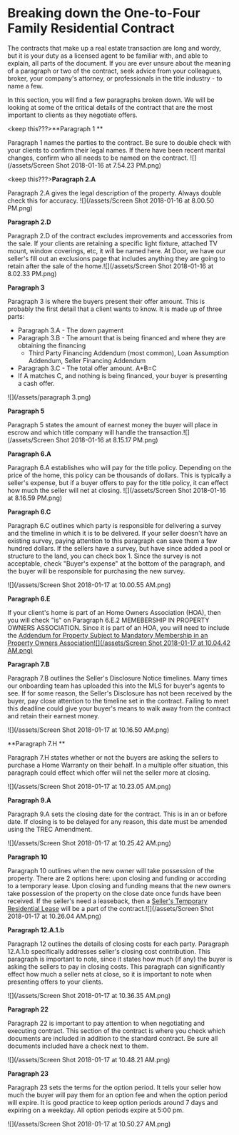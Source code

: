 # Breaking down the One-to-Four Family Residential Contract

The contracts that make up a real estate transaction are long and wordy, but it is your duty as a licensed agent to be familiar with, and able to explain, all parts of the document. If you are ever unsure about the meaning of a paragraph or two of the contract, seek advice from your colleagues, broker, your company's attorney, or professionals in the title industry - to name a few.

In this section, you will find a few paragraphs broken down. We will be looking at some of the critical details of the contract that are the most important to clients as they negotiate offers.

&lt;keep this???&gt;**Paragraph 1 **

Paragraph 1 names the parties to the contract. Be sure to double check with your clients to confirm their legal names. If there have been recent marital changes, confirm who all needs to be named on the contract. ![](/assets/Screen Shot 2018-01-16 at 7.54.23 PM.png)

&lt;keep this???&gt;**Paragraph 2.A**

Paragraph 2.A gives the legal description of the property. Always double check this for accuracy. ![](/assets/Screen Shot 2018-01-16 at 8.00.50 PM.png)

**Paragraph 2.D**

Paragraph 2.D of the contract excludes improvements and accessories from the sale. If your clients are retaining a specific light fixture, attached TV mount, window coverings, etc, it will be named here. At Door, we have our seller's fill out an exclusions page that includes anything they are going to retain after the sale of the home.![](/assets/Screen Shot 2018-01-16 at 8.02.33 PM.png)

**Paragraph 3**

Paragraph 3 is where the buyers present their offer amount. This is probably the first detail that a client wants to know. It is made up of three parts:

* Paragraph 3.A - The down payment 
* Paragraph 3.B - The amount that is being financed and where they are obtaining the financing 
  * Third Party Financing Addendum \(most common\), Loan Assumption Addendum, Seller Financing Addendum
* Paragraph 3.C - The total offer amount. A+B=C
* If A matches C, and nothing is being financed, your buyer is presenting a cash offer.

![](/assets/paragraph 3.png)

**Paragraph 5**

Paragraph 5 states the amount of earnest money the buyer will place in escrow and which title company will handle the transaction.![](/assets/Screen Shot 2018-01-16 at 8.15.17 PM.png)

**Paragraph 6.A**

Paragraph 6.A establishes who will pay for the title policy. Depending on the price of the home, this policy can be thousands of dollars. This is typically a seller's expense, but if a buyer offers to pay for the title policy, it can effect how much the seller will net at closing. ![](/assets/Screen Shot 2018-01-16 at 8.16.59 PM.png)

**Paragraph 6.C**

Paragraph 6.C outlines which party is responsible for delivering a survey and the timeline in which it is to be delivered. If your seller doesn't have an existing survey, paying attention to this paragraph can save them a few hundred dollars. If the sellers have a survey, but have since added a pool or structure to the land, you can check box 1. Since the survey is not acceptable, check "Buyer's expense" at the bottom of the paragraph, and the buyer will be responsible for purchasing the new survey.

![](/assets/Screen Shot 2018-01-17 at 10.00.55 AM.png)

**Paragraph 6.E**

If your client's home is part of an Home Owners Association \(HOA\), then you will check "is" on Paragraph 6.E.2 MEMEBERSHIP IN PROPERTY OWNERS ASSOCIATION. Since it is part of an HOA, you will need to include the [Addendum for Property Subject to Mandatory Membership in an Property Owners Association![](/assets/Screen Shot 2018-01-17 at 10.04.42 AM.png)](https://www.trec.texas.gov/sites/default/files/pdf-forms/36-8.pdf)

**Paragraph 7.B**

Paragraph 7.B outlines the Seller's Disclosure Notice timelines. Many times our onboarding team has uploaded this into the MLS for buyer's agents to see. If for some reason, the Seller's Disclosure has not been received by the buyer, pay close attention to the timeline set in the contract. Failing to meet this deadline could give your buyer's means to walk away from the contract and retain their earnest money.

![](/assets/Screen Shot 2018-01-17 at 10.16.50 AM.png)

**Paragraph 7.H **

Paragraph 7.H states whether or not the buyers are asking the sellers to purchase a Home Warranty on their behalf. In a multiple offer situation, this paragraph could effect which offer will net the seller more at closing. 

![](/assets/Screen Shot 2018-01-17 at 10.23.05 AM.png)

**Paragraph 9.A**

Paragraph 9.A sets the closing date for the contract. This is in an or before date. If closing is to be delayed for any reason, this date must be amended using the TREC Amendment. 

![](/assets/Screen Shot 2018-01-17 at 10.25.42 AM.png)

**Paragraph 10**

Paragraph 10 outlines when the new owner will take possession of the property. There are 2 options here: upon closing and funding or according to a temporary lease. Upon closing and funding means that the new owners take possession of the property on the close date once funds have been received. If the seller's need a leaseback, then a [Seller's Temporary Residential Lease](https://www.trec.texas.gov/sites/default/files/pdf-forms/15-5.pdf) will be a part of the contract.![](/assets/Screen Shot 2018-01-17 at 10.26.04 AM.png) 

**Paragraph 12.A.1.b**

Paragraph 12 outlines the details of closing costs for each party. Paragraph 12.A.1.b specifically addresses seller's closing cost contribution. This paragraph is important to note, since it states how much \(if any\) the buyer is asking the sellers to pay in closing costs. This paragraph can significantly effect how much a seller nets at close, so it is important to note when presenting offers to your clients. 

![](/assets/Screen Shot 2018-01-17 at 10.36.35 AM.png)

**Paragraph 22**

Paragraph 22 is important to pay attention to when negotiating and executing contract. This section of the contract is where you check which documents are included in addition to the standard contract. Be sure all documents included have a check next to them.

![](/assets/Screen Shot 2018-01-17 at 10.48.21 AM.png)

**Paragraph 23**

Paragraph 23 sets the terms for the option period. It tells your seller how much the buyer will pay them for an option fee and when the option period will expire. It is good practice to keep option periods around 7 days and expiring on a weekday. All option periods expire at 5:00 pm. 

![](/assets/Screen Shot 2018-01-17 at 10.50.27 AM.png)



